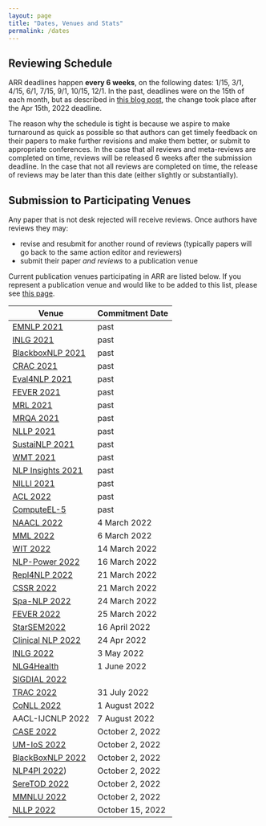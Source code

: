 ```yaml
---
layout: page
title: "Dates, Venues and Stats"
permalink: /dates
---
```


## Reviewing Schedule

ARR deadlines happen __every 6 weeks__, on the following dates: 1/15, 3/1, 4/15, 6/1, 7/15, 9/1, 10/15, 12/1. In the past, deadlines were on the 15th of each month, but as described in [this blog post](https://aclrollingreview.org/six-week-cycles/), the change took place after the Apr 15th, 2022 deadline.

The reason why the schedule is tight is because we aspire to make turnaround as quick as possible so that authors can get timely feedback on their papers to make further revisions and make them better, or submit to appropriate conferences. In the case that all reviews and meta-reviews are completed on time, reviews will be released 6 weeks after the submission deadline. In the case that not all reviews are completed on time, the release of reviews may be later than this date (either slightly or substantially).

<!-- You can add these dates to your own calendar by subscribing to or downloading [this shared Google calendar](https://calendar.google.com/calendar/embed?src=dsa7ntvq7s9fah2f5e43tncmu8%40group.calendar.google.com&ctz=America%2FNew_York). -->

## Submission to Participating Venues

Any paper that is not desk rejected will receive reviews. Once authors have reviews they may:
- revise and resubmit for another round of reviews (typically papers will go back to the same action editor and reviewers)
- submit their paper *and reviews* to a publication venue

Current publication venues participating in ARR are listed below. If you represent a publication venue and would like to be added to this list, please see [this page](https://aclrollingreview.org/organizers).

| Venue | Commitment Date |
|---------------------|------------|
| [EMNLP 2021](https://2021.emnlp.org/) | past |
| [INLG 2021](https://inlg2021.github.io/pages/calls.html) | past |
| [BlackboxNLP 2021](https://blackboxnlp.github.io/)  | past |
| [CRAC 2021](https://sites.google.com/view/crac2021/)| past | 
| [Eval4NLP 2021](https://eval4nlp.github.io/)  | past |
| [FEVER 2021](https://fever.ai/workshop.html) | past |
| [MRL 2021](https://sites.google.com/view/mrl-2021/home?authuser=0) | past |
| [MRQA 2021](https://mrqa.github.io/) | past |
| [NLLP 2021](https://nllpw.org/) | past |
| [SustaiNLP 2021](https://sites.google.com/view/sustainlp2021) | past |
| [WMT 2021](http://statmt.org/wmt21/) | past |
| [NLP Insights 2021](https://insights-workshop.github.io/) | past |
| [NILLI 2021](https://www.cs.mcgill.ca/~pparth2/nilli_workshop/) | past | 
| [ACL 2022](https://www.2022.aclweb.org/) | past |
| [ComputeEL-5](https://openreview.net/group?id=aclweb.org/ACL/2022/Workshop/ComputEL) | past |
| [NAACL 2022](https://2022.naacl.org/) | 4 March 2022 |
| [MML 2022](https://openreview.net/group?id=aclweb.org/ACL/2022/Workshop/MML) | 6 March 2022 |
| [WIT 2022](https://megagon.ai/2nd-workshop-on-deriving-insights-from-user-generated-text-wit/) | 14 March 2022 |
| [NLP-Power 2022](https://openreview.net/group?id=aclweb.org/ACL/2022/Workshop/NLP-Power) | 16 March 2022 |
| [Repl4NLP 2022](https://sites.google.com/view/repl4nlp2022/) | 21 March 2022 |
| [CSSR 2022](https://csrr-workshop.github.io/) | 21 March 2022 |
| [Spa-NLP 2022](https://openreview.net/group?id=aclweb.org/ACL/2022/Workshop/Spa-NLP) | 24 March 2022 |
| [FEVER 2022](https://fever.ai/) | 25 March 2022 |
| [StarSEM2022](https://sites.google.com/view/starsem2022/) | 16 April 2022 | 
| [Clinical NLP 2022](https://clinical-nlp.github.io/2022/) | 24 Apr 2022 |
| [INLG 2022](https://inlgmeeting.github.io) | 3 May 2022 |
| [NLG4Health](https://nlg4health.uvt.nl/) | 1 June 2022 |
| [SIGDIAL 2022](https://2022.sigdial.org/) | |
| [TRAC 2022](https://sites.google.com/view/trac2022/) | 31 July 2022 | 
| [CoNLL 2022](https://conll.org/) | 1 August 2022 |
| AACL-IJCNLP 2022 | 7 August 2022 |
| [CASE 2022](https://emw.ku.edu.tr/case-2022/) | October 2, 2022 |
| [UM-IoS 2022](https://induction-of-structure.github.io/emnlp2022/) | October 2, 2022 |
| [BlackBoxNLP 2022](https://blackboxnlp.github.io/) | October 2, 2022 |
| [NLP4PI 2022](https://sites.google.com/view/nlp4positiveimpact/)) | October 2, 2022 |
| [SereTOD 2022](http://seretod.org/) | October 2, 2022 |
| [MMNLU 2022](https://mmnlu-22.github.io/) | October 2, 2022 |
| [NLLP 2022](https://nllpw.org/) | October 15, 2022 |
